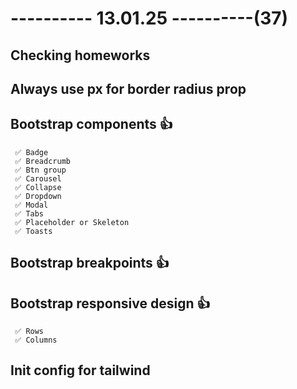 # ---------- 13.01.25 ----------(37)

## Checking homeworks

## Always use px for border radius prop

## Bootstrap components 👍

     ✅ Badge
     ✅ Breadcrumb
     ✅ Btn group
     ✅ Carousel
     ✅ Collapse
     ✅ Dropdown
     ✅ Modal
     ✅ Tabs
     ✅ Placeholder or Skeleton
     ✅ Toasts

## Bootstrap breakpoints 👍

## Bootstrap responsive design 👍

     ✅ Rows
     ✅ Columns

## Init config for tailwind
